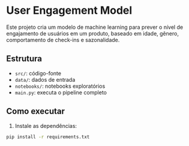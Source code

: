 # User Engagement Model

Este projeto cria um modelo de machine learning para prever o nível de engajamento de usuários em um produto, baseado em idade, gênero, comportamento de check-ins e sazonalidade.

## Estrutura
- `src/`: código-fonte
- `data/`: dados de entrada
- `notebooks/`: notebooks exploratórios
- `main.py`: executa o pipeline completo

## Como executar
1. Instale as dependências:
```bash
pip install -r requirements.txt
